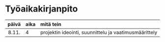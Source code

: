 # Työaikakirjanpito

| päivä | aika | mitä tein  |
| :----:|:-----| :-----|
| 8.11. | 4    | projektin ideointi, suunnittelu ja vaatimusmäärittely |
